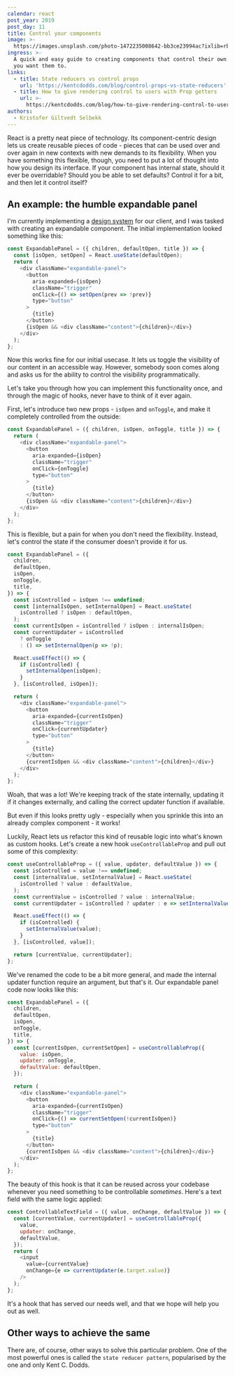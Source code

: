 ```yaml
---
calendar: react
post_year: 2019
post_day: 11
title: Control your components
image: >-
  https://images.unsplash.com/photo-1472235008642-bb3ce23994ac?ixlib=rb-1.2.1&ixid=eyJhcHBfaWQiOjEyMDd9&auto=format&fit=crop&w=2250&q=80
ingress: >-
  A quick and easy guide to creating components that control their own state, if
  you want them to.
links:
  - title: State reducers vs control props
    url: 'https://kentcdodds.com/blog/control-props-vs-state-reducers'
  - title: How to give rendering control to users with Prop getters
    url: >-
      https://kentcdodds.com/blog/how-to-give-rendering-control-to-users-with-prop-getters
authors:
  - Kristofer Giltvedt Selbekk
---
```

React is a pretty neat piece of technology. Its component-centric design lets us create reusable pieces of code - pieces that can be used over and over again in new contexts with new demands to its flexibility.
When you have something this flexible, though, you need to put a lot of thought into how you design its interface. If your component has internal state, should it ever be overridable? Should you be able to set defaults? Control it for a bit, and then let it control itself?

## An example: the humble expandable panel

I'm currently implementing a [design system](https://design.entur.org) for our client, and I was tasked with creating an expandable component. The initial implementation looked something like this:

```js
const ExpandablePanel = ({ children, defaultOpen, title }) => {
  const [isOpen, setOpen] = React.useState(defaultOpen);
  return (
    <div className="expandable-panel">
      <button
        aria-expanded={isOpen}
        className="trigger"
        onClick={() => setOpen(prev => !prev)}
        type="button"
      >
        {title}
      </button>
      {isOpen && <div className="content">{children}</div>}
    </div>
  );
};
```

Now this works fine for our initial usecase. It lets us toggle the visibility of our content in an accessible way. However, somebody soon comes along and asks us for the ability to control the visibility programmatically.

Let's take you through how you can implement this functionality once, and through the magic of hooks, never have to think of it ever again.

First, let's introduce two new props - `isOpen` and `onToggle`, and make it completely controlled from the outside:

```js
const ExpandablePanel = ({ children, isOpen, onToggle, title }) => {
  return (
    <div className="expandable-panel">
      <button
        aria-expanded={isOpen}
        className="trigger"
        onClick={onToggle}
        type="button"
      >
        {title}
      </button>
      {isOpen && <div className="content">{children}</div>}
    </div>
  );
};
```

This is flexible, but a pain for when you don't need the flexibility. Instead, let's control the state if the consumer doesn't provide it for us.

```js
const ExpandablePanel = ({
  children,
  defaultOpen,
  isOpen,
  onToggle,
  title,
}) => {
  const isControlled = isOpen !== undefined;
  const [internalIsOpen, setInternalOpen] = React.useState(
    isControlled ? isOpen : defaultOpen,
  );
  const currentIsOpen = isControlled ? isOpen : internalIsOpen;
  const currentUpdater = isControlled
    ? onToggle
    : () => setInternalOpen(p => !p);

  React.useEffect(() => {
    if (isControlled) {
      setInternalOpen(isOpen);
    }
  }, [isControlled, isOpen]);

  return (
    <div className="expandable-panel">
      <button
        aria-expanded={currentIsOpen}
        className="trigger"
        onClick={currentUpdater}
        type="button"
      >
        {title}
      </button>
      {currentIsOpen && <div className="content">{children}</div>}
    </div>
  );
};
```

Woah, that was a lot! We're keeping track of the state internally, updating it if it changes externally, and calling the correct updater function if available.

But even if this looks pretty ugly - especially when you sprinkle this into an already complex component - it works!

Luckily, React lets us refactor this kind of reusable logic into what's known as custom hooks. Let's create a new hook `useControllableProp` and pull out some of this complexity:

```js
const useControllableProp = ({ value, updater, defaultValue }) => {
  const isControlled = value !== undefined;
  const [internalValue, setInternalValue] = React.useState(
    isControlled ? value : defaultValue,
  );
  const currentValue = isControlled ? value : internalValue;
  const currentUpdater = isControlled ? updater : e => setInternalValue(e);

  React.useEffect(() => {
    if (isControlled) {
      setInternalValue(value);
    }
  }, [isControlled, value]);

  return [currentValue, currentUpdater];
};
```

We've renamed the code to be a bit more general, and made the internal updater function require an argument, but that's it. Our expandable panel code now looks like this:

```js
const ExpandablePanel = ({
  children,
  defaultOpen,
  isOpen,
  onToggle,
  title,
}) => {
  const [currentIsOpen, currentSetOpen] = useControllableProp({
    value: isOpen,
    updater: onToggle,
    defaultValue: defaultOpen,
  });

  return (
    <div className="expandable-panel">
      <button
        aria-expanded={currentIsOpen}
        className="trigger"
        onClick={() => currentSetOpen(!currentIsOpen)}
        type="button"
      >
        {title}
      </button>
      {currentIsOpen && <div className="content">{children}</div>}
    </div>
  );
};
```

The beauty of this hook is that it can be reused across your codebase whenever you need something to be controllable _sometimes_. Here's a text field with the
same logic applied:

```js
const ControllableTextField = ({ value, onChange, defaultValue }) => {
  const [currentValue, currentUpdater] = useControllableProp({
    value,
    updater: onChange,
    defaultValue,
  });
  return (
    <input
      value={currentValue}
      onChange={e => currentUpdater(e.target.value)}
    />
  );
};
```

It's a hook that has served our needs well, and that we hope will help you out as well.

## Other ways to achieve the same

There are, of course, other ways to solve this particular problem. One of the most powerful ones is called the `state reducer pattern`, popularised by the one and only Kent C. Dodds.
